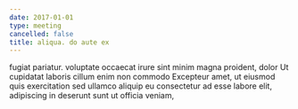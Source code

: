```yaml
---
date: 2017-01-01
type: meeting
cancelled: false
title: aliqua. do aute ex
---
```

fugiat pariatur. voluptate occaecat irure sint minim magna proident, dolor Ut cupidatat laboris cillum enim non commodo Excepteur amet, ut eiusmod quis exercitation sed ullamco aliquip eu consectetur ad esse labore elit, adipiscing in deserunt sunt ut officia veniam,